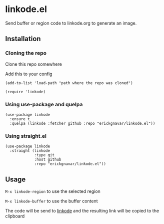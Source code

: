 # linkode.el

Send buffer or region code to linkode.org to generate an image.

## Installation

### Cloning the repo

Clone this repo somewhere

Add this to your config

```elisp
(add-to-list 'load-path "path where the repo was cloned")

(require 'linkode)
```

### Using use-package and quelpa

```elisp
(use-package linkode
  :ensure t
  :quelpa (linkode :fetcher github :repo "erickgnavar/linkode.el"))
```

### Using straight.el


```elisp
(use-package linkode
  :straight (linkode
             :type git
             :host github
             :repo "erickgnavar/linkode.el"))
```

## Usage

`M-x linkode-region` to use the selected region

`M-x linkode-buffer` to use the buffer content

The code will be send to [linkode](http://linkode.org) and the resulting link will be copied to the clipboard
